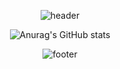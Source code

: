 <div align="center">

![header](https://capsule-render.vercel.app/api?type=Waving&color=0B9CF5&section=header&height=250&text=YOOONEUNJIN!&animation=twinkling&fontSize=70&fontColor=FFFFFF&fontAlignY=40)


![Anurag's GitHub stats](https://github-readme-stats.vercel.app/api?username=YOOONEUNJIN&show_icons=true&theme=holi)


![footer](https://capsule-render.vercel.app/api?type=Waving&color=0B9CF5&section=footer&height=100)
</div>
